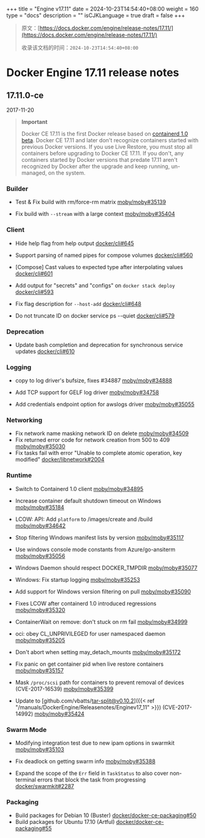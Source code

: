 +++
title = "Engine v17.11"
date = 2024-10-23T14:54:40+08:00
weight = 160
type = "docs"
description = ""
isCJKLanguage = true
draft = false
+++

> 原文：[https://docs.docker.com/engine/release-notes/17.11/](https://docs.docker.com/engine/release-notes/17.11/)
>
> 收录该文档的时间：`2024-10-23T14:54:40+08:00`

# Docker Engine 17.11 release notes

## 17.11.0-ce

2017-11-20

> **Important**
>
> Docker CE 17.11 is the first Docker release based on [containerd 1.0 beta](https://github.com/containerd/containerd/releases/tag/v1.0.0-beta.2). Docker CE 17.11 and later don't recognize containers started with previous Docker versions. If you use Live Restore, you must stop all containers before upgrading to Docker CE 17.11. If you don't, any containers started by Docker versions that predate 17.11 aren't recognized by Docker after the upgrade and keep running, un-managed, on the system.

### Builder

- Test & Fix build with rm/force-rm matrix [moby/moby#35139](https://github.com/moby/moby/pull/35139)

- Fix build with `--stream` with a large context [moby/moby#35404](https://github.com/moby/moby/pull/35404)

### Client

- Hide help flag from help output [docker/cli#645](https://github.com/docker/cli/pull/645)
- Support parsing of named pipes for compose volumes [docker/cli#560](https://github.com/docker/cli/pull/560)
- [Compose] Cast values to expected type after interpolating values [docker/cli#601](https://github.com/docker/cli/pull/601)

- Add output for "secrets" and "configs" on `docker stack deploy` [docker/cli#593](https://github.com/docker/cli/pull/593)

- Fix flag description for `--host-add` [docker/cli#648](https://github.com/docker/cli/pull/648)

- Do not truncate ID on docker service ps --quiet [docker/cli#579](https://github.com/docker/cli/pull/579)

### Deprecation

- Update bash completion and deprecation for synchronous service updates [docker/cli#610](https://github.com/docker/cli/pull/610)

### Logging

- copy to log driver's bufsize, fixes #34887 [moby/moby#34888](https://github.com/moby/moby/pull/34888)

- Add TCP support for GELF log driver [moby/moby#34758](https://github.com/moby/moby/pull/34758)
- Add credentials endpoint option for awslogs driver [moby/moby#35055](https://github.com/moby/moby/pull/35055)

### Networking

- Fix network name masking network ID on delete [moby/moby#34509](https://github.com/moby/moby/pull/34509)
- Fix returned error code for network creation from 500 to 409 [moby/moby#35030](https://github.com/moby/moby/pull/35030)
- Fix tasks fail with error "Unable to complete atomic operation, key modified" [docker/libnetwork#2004](https://github.com/docker/libnetwork/pull/2004)

### Runtime

- Switch to Containerd 1.0 client [moby/moby#34895](https://github.com/moby/moby/pull/34895)
- Increase container default shutdown timeout on Windows [moby/moby#35184](https://github.com/moby/moby/pull/35184)
- LCOW: API: Add `platform` to /images/create and /build [moby/moby#34642](https://github.com/moby/moby/pull/34642)
- Stop filtering Windows manifest lists by version [moby/moby#35117](https://github.com/moby/moby/pull/35117)
- Use windows console mode constants from Azure/go-ansiterm [moby/moby#35056](https://github.com/moby/moby/pull/35056)
- Windows Daemon should respect DOCKER_TMPDIR [moby/moby#35077](https://github.com/moby/moby/pull/35077)
- Windows: Fix startup logging [moby/moby#35253](https://github.com/moby/moby/pull/35253)

- Add support for Windows version filtering on pull [moby/moby#35090](https://github.com/moby/moby/pull/35090)

- Fixes LCOW after containerd 1.0 introduced regressions [moby/moby#35320](https://github.com/moby/moby/pull/35320)

- ContainerWait on remove: don't stuck on rm fail [moby/moby#34999](https://github.com/moby/moby/pull/34999)
- oci: obey CL_UNPRIVILEGED for user namespaced daemon [moby/moby#35205](https://github.com/moby/moby/pull/35205)
- Don't abort when setting may_detach_mounts [moby/moby#35172](https://github.com/moby/moby/pull/35172)

- Fix panic on get container pid when live restore containers [moby/moby#35157](https://github.com/moby/moby/pull/35157)
- Mask `/proc/scsi` path for containers to prevent removal of devices (CVE-2017-16539) [moby/moby#35399](https://github.com/moby/moby/pull/35399)

- Update to [github.com/vbatts/tar-split@v0.10.2]({{< ref "/manuals/DockerEngine/Releasenotes/Enginev17_11" >}}) (CVE-2017-14992) [moby/moby#35424](https://github.com/moby/moby/pull/35424)

### Swarm Mode

- Modifying integration test due to new ipam options in swarmkit [moby/moby#35103](https://github.com/moby/moby/pull/35103)

- Fix deadlock on getting swarm info [moby/moby#35388](https://github.com/moby/moby/pull/35388)

- Expand the scope of the `Err` field in `TaskStatus` to also cover non-terminal errors that block the task from progressing [docker/swarmkit#2287](https://github.com/docker/swarmkit/pull/2287)

### Packaging

- Build packages for Debian 10 (Buster) [docker/docker-ce-packaging#50](https://github.com/docker/docker-ce-packaging/pull/50)
- Build packages for Ubuntu 17.10 (Artful) [docker/docker-ce-packaging#55](https://github.com/docker/docker-ce-packaging/pull/55)
